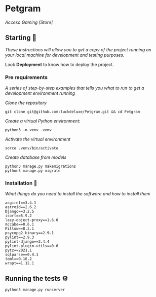 # Petgram

_Acceso Gaming [Store]_

## Starting 🚀

_These instructions will allow you to get a copy of the project running on your local machine for development and testing purposes._

Look **Deployment** to know how to deploy the project.


### Pre requirements 

_A series of step-by-step examples that tells you what to run to get a development environment running_

_Clone the repository_

```
git clone git@github.com:luckdeluxe/Petgram.git && cd Petgram
```

_Create a virtual Python environment:_

```
python3 -m venv .venv
```

_Activate the virtual environment_

```
sorce .venv/bin/activate
```

_Create database from models_

```
python3 manage.py makemigrations
python3 manage.py migrate
```

### Installation 🔧

_What things do you need to install the software and how to install them_

```
asgiref==3.4.1
astroid==2.6.2
Django==3.2.5
isort==5.9.2
lazy-object-proxy==1.6.0
mccabe==0.6.1
Pillow==8.3.1
psycopg2-binary==2.9.1
pylint==2.9.3
pylint-django==2.4.4
pylint-plugin-utils==0.6
pytz==2021.1
sqlparse==0.4.1
toml==0.10.2
wrapt==1.12.1
```

## Running the tests ⚙️

```
python3 manage.py runserver
```
